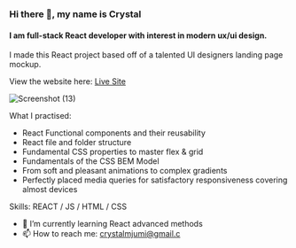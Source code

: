 ### Hi there 👋, my name is Crystal
#### I am full-stack React developer with interest in modern ux/ui design.
I made this React project based off of a talented UI designers landing page mockup.

View the website here: [Live Site](https://crystalym.github.io/LandingPage/)

![Screenshot (13)](https://user-images.githubusercontent.com/100612086/167146606-d6c26d43-7a33-49da-901d-73de68ac4d57.png)


What I practised:

- React Functional components and their reusability
- React file and folder structure
- Fundamental CSS properties to master flex & grid
- Fundamentals of the CSS BEM Model
- From soft and pleasant animations to complex gradients
- Perfectly placed media queries for satisfactory responsiveness covering almost devices

Skills: REACT / JS / HTML / CSS

- 🌱 I’m currently learning React advanced methods 
- 📫 How to reach me: crystalmjumi@gmail.c
